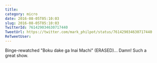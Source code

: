 ```yaml
---
title: 
category: micro
date: 2016-08-05T05:10:03
slug: 2016-08-05T05:10:03
TwitterId: 761429034630717440
TweetUrl: https://twitter.com/mark_philpot/status/761429034630717440
ReTweetUser: 
---
```


Binge-rewatched "Boku dake ga Inai Machi" (ERASED)... Damn! Such a great show.